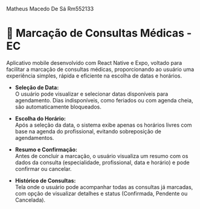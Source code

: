 Matheus Macedo De Sá 
Rm552133

# 📅 Marcação de Consultas Médicas - EC

Aplicativo mobile desenvolvido com React Native e Expo, voltado para facilitar a marcação de consultas médicas, proporcionando ao usuário uma experiência simples, rápida e eficiente na escolha de datas e horários.

- **Seleção de Data:**  
  O usuário pode visualizar e selecionar datas disponíveis para agendamento. Dias indisponíveis, como feriados ou com agenda cheia, são automaticamente bloqueados.

- **Escolha do Horário:**  
  Após a seleção da data, o sistema exibe apenas os horários livres com base na agenda do profissional, evitando sobreposição de agendamentos.

- **Resumo e Confirmação:**  
  Antes de concluir a marcação, o usuário visualiza um resumo com os dados da consulta (especialidade, profissional, data e horário) e pode confirmar ou cancelar.

- **Histórico de Consultas:**  
  Tela onde o usuário pode acompanhar todas as consultas já marcadas, com opção de visualizar detalhes e status (Confirmada, Pendente ou Cancelada).

